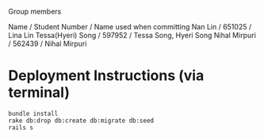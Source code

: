 Group members

Name 				/ Student Number / Name used when committing
Nan Lin 			/ 651025 		 / Lina Lin
Tessa(Hyeri) Song 	/ 597952		 / Tessa Song, Hyeri Song
Nihal Mirpuri 		/ 562439 		 / Nihal Mirpuri


# Deployment Instructions (via terminal)
```
bundle install
rake db:drop db:create db:migrate db:seed
rails s
```